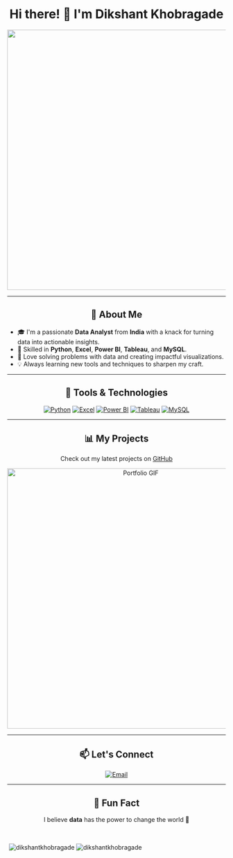 <h1 align="center">Hi there! 👋 I'm Dikshant Khobragade</h1>

<p align="center">
  <img src="https://user-images.githubusercontent.com/55389276/140866485-8fb1c876-9a8f-4d6a-98dc-08c4981eaf70.gif" width="600"/>
</p>

---

<h2 align="center">🚀 About Me</h2>

- 🎓 I'm a passionate **Data Analyst** from **India** with a knack for turning data into actionable insights.  
- 🧠 Skilled in **Python**, **Excel**, **Power BI**, **Tableau**, and **MySQL**.  
- 🌟 Love solving problems with data and creating impactful visualizations.  
- 💡 Always learning new tools and techniques to sharpen my craft.  

---

<h2 align="center">🔧 Tools & Technologies</h2>

<p align="center">
  <a href="https://www.python.com/" target="_blank" rel="noreferrer"> <img src="https://img.icons8.com/color/48/000000/python--v1.png" alt="Python"/></a>
 <a href="https://www.excel.com/" target="_blank" rel="noreferrer"> <img src="https://img.icons8.com/color/48/000000/microsoft-excel-2019--v1.png" alt="Excel"/></a>
  <a href="https://www.powerbi.com/" target="_blank" rel="noreferrer"> <img src="https://img.icons8.com/color/48/000000/power-bi.png" alt="Power BI"/></a>
 <a href="https://www.tableau.com/" target="_blank" rel="noreferrer"> <img src="https://img.icons8.com/color/48/000000/tableau-software.png" alt="Tableau"/></a>
  <a href="https://www.mysql.com/" target="_blank" rel="noreferrer"> <img src="https://img.icons8.com/color/48/000000/mysql-logo.png" alt="MySQL"/></a>
</p>

---

<h2 align="center">📊 My Projects</h2>

<p align="center">
  Check out my latest projects on <a href="https://github.com/DikshantKhobragade?tab=repositories">GitHub</a>
</p>

<p align="center">
  <img src="https://i.pinimg.com/originals/5c/c8/72/5cc872d4469b89084a1ac53701ab1a63.gif" alt="Portfolio GIF" width="600"/>
</p>

---

<h2 align="center">📫 Let's Connect</h2>

<p align="center">
  <a href="mailto:khobragadedikshant7@gmail.com">
    <img src="https://img.icons8.com/fluency/48/000000/gmail-new.png" alt="Email"/>
  </a>
</p>

---

<h2 align="center">🌟 Fun Fact</h2>

<p align="center">
  I believe <strong>data</strong> has the power to change the world 🚀
</p>
<br>

<p>&nbsp;<img align="center" src="https://github-readme-stats.vercel.app/api?username=dikshantkhobragade&show_icons=true&locale=en" alt="dikshantkhobragade" />
<img align="center" src="https://github-readme-streak-stats.herokuapp.com/?user=dikshantkhobragade&" alt="dikshantkhobragade" /></p>
